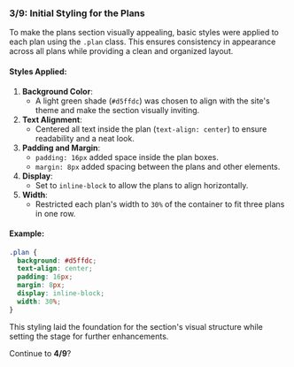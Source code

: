 ### 3/9: **Initial Styling for the Plans**

To make the plans section visually appealing, basic styles were applied to each plan using the `.plan` class. This ensures consistency in appearance across all plans while providing a clean and organized layout.

#### Styles Applied:

1. **Background Color**:
    - A light green shade (`#d5ffdc`) was chosen to align with the site's theme and make the section visually inviting.
2. **Text Alignment**:
    - Centered all text inside the plan (`text-align: center`) to ensure readability and a neat look.
3. **Padding and Margin**:
    - `padding: 16px` added space inside the plan boxes.
    - `margin: 8px` added spacing between the plans and other elements.
4. **Display**:
    - Set to `inline-block` to allow the plans to align horizontally.
5. **Width**:
    - Restricted each plan's width to `30%` of the container to fit three plans in one row.

#### Example:

```css
.plan {
  background: #d5ffdc;
  text-align: center;
  padding: 16px;
  margin: 8px;
  display: inline-block;
  width: 30%;
}
```

This styling laid the foundation for the section's visual structure while setting the stage for further enhancements.

Continue to **4/9**?